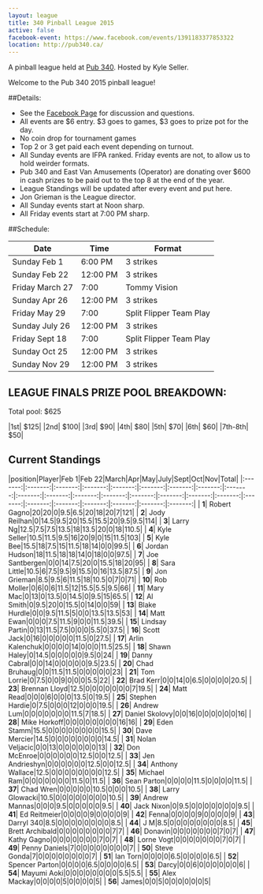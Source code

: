 ```yaml
---
layout: league
title: 340 Pinball League 2015
active: false
facebook-event: https://www.facebook.com/events/1391183377853322
location: http://pub340.ca/
---
```


<p class="message">
   A pinball league held at <a href="http://pub340.ca/pinball-2/">Pub 340</a>. Hosted by Kyle Seller. 
</p>

Welcome to the Pub 340 2015 pinball league!

##Details:
- See the [Facebook Page](https://www.facebook.com/events/1391183377853322) for discussion and questions.
- All events are $6 entry. $3 goes to games, $3 goes to prize pot for the day. 
- No coin drop for tournament games
- Top 2 or 3 get paid each event depending on turnout.
- All Sunday events are IFPA ranked. Friday events are not, to allow us to hold weirder formats.
- Pub 340 and East Van Amusements (Operator) are donating over $600 in cash prizes to be paid out to the top 8 at the end of the year.
- League Standings will be updated after every event and put here.
- Jon Grieman is the League director.
- All Sunday events start at Noon sharp. 
- All Friday events start at 7:00 PM sharp.

##Schedule:

| Date | Time | Format 
| ---- | ---- | -----
| Sunday Feb 1 |6:00 PM| 3 strikes
| Sunday Feb 22 |12:00 PM| 3 strikes 
| Friday March 27 |7:00| Tommy Vision 
| Sunday Apr 26 |12:00 PM| 3 strikes 
| Friday May 29 |7:00| Split Flipper Team Play 
| Sunday July 26 |12:00 PM| 3 strikes 
| Friday Sept 18 |7:00| Split Flipper Team Play 
| Sunday Oct 25 |12:00 PM| 3 strikes 
| Sunday Nov 29 |12:00 PM| 3 strikes 

## LEAGUE FINALS PRIZE POOL BREAKDOWN:

Total pool: $625

|1st| $125|
|2nd| $100|
|3rd| $90|
|4th| $80|
|5th| $70|
|6th| $60|
|7th-8th| $50|

## Current Standings

|position|Player|Feb 1|Feb 22|March|Apr|May|July|Sept|Oct|Nov|Total|
|:-------:|:-------:|:-------:|:-------:|:-------:|:-------:|:-------:|:-------:|:-------:|:-------:|:-------:|:-------:|:-------:|:-------:|:-------:|:-------:|:-------:|:-------:|:-------:|:-------:|:-------:|:-------:|:-------:|:-------:|
| **1**| Robert Gagno|20|20|0|9.5|6.5|20|18|20|7|121|
| **2**| Jody Reilhan|0|14.5|9.5|20|15.5|15.5|20|9.5|9.5|114|
| **3**| Larry Ng|12.5|7.5|7.5|13.5|18|13.5|20|0|18|110.5|
| **4**| Kyle Seller|10.5|11.5|9.5|16|20|9|0|15|11.5|103|
| **5**| Kyle Bee|15.5|18|7.5|15|11.5|18|14|0|0|99.5|
| **6**| Jordan Hudson|18|11.5|18|18|14|0|18|0|0|97.5|
| **7**| Joe Santbergen|0|0|14|7.5|20|0|15.5|18|20|95|
| **8**| Sara Little|10.5|6|7.5|9.5|9|15.5|0|16|13.5|87.5|
| **9**| Jon Grieman|8.5|9.5|6|11.5|18|10.5|0|7|0|71|
| **10**| Rob Moller|0|6|0|6|11.5|12|15.5|5.5|9.5|66|
| **11**| Mary Mac|0|13|0|13.5|0|14.5|0|9.5|15|65.5|
| **12**| Al Smith|0|9.5|20|0|15.5|0|14|0|0|59|
| **13**| Blake Hurdle|0|0|9.5|11.5|5|0|0|13.5|13.5|53|
| **14**| Matt Ewan|0|0|0|7.5|11.5|9|0|0|11.5|39.5|
| **15**| Lindsay Partin|0|13|11.5|7.5|0|0|0|5.5|0|37.5|
| **16**| Scott Jack|0|16|0|0|0|0|0|11.5|0|27.5|
| **17**| Arlin Kalenchuk|0|0|0|0|14|0|0|0|11.5|25.5|
| **18**| Shawn Haley|0|14.5|0|0|0|0|0|9.5|0|24|
| **19**| Danny Cabral|0|0|14|0|0|0|0|0|9.5|23.5|
| **20**| Chad Bruhaug|0|0|11.5|11.5|0|0|0|0|0|23|
| **21**| Tom Lorrie|0|7.5|0|0|9|0|0|0|5.5|22|
| **22**| Brad Kerr|0|0|14|0|6.5|0|0|0|0|20.5|
| **23**| Brennan Lloyd|12.5|0|0|0|0|0|0|0|7|19.5|
| **24**| Matt Read|0|0|0|6|0|0|0|13.5|0|19.5|
| **25**| Stephen Hardie|0|7.5|0|0|0|12|0|0|0|19.5|
| **26**| Andrew Lum|0|0|0|0|0|0|0|11.5|7|18.5|
| **27**| Daniel Skolovy|0|0|16|0|0|0|0|0|0|16|
| **28**| Mike Horkoff|0|0|0|0|0|0|0|0|16|16|
| **29**| Eden Stamm|15.5|0|0|0|0|0|0|0|0|15.5|
| **30**| Dave Mercier|14.5|0|0|0|0|0|0|0|0|14.5|
| **31**| Nolan Veljacic|0|0|13|0|0|0|0|0|0|13|
| **32**| Don McEnroe|0|0|0|0|0|0|12.5|0|0|12.5|
| **33**| Jen Andrieshyn|0|0|0|0|0|0|12.5|0|0|12.5|
| **34**| Anthony Wallace|12.5|0|0|0|0|0|0|0|0|12.5|
| **35**| Michael Ram|0|0|0|0|0|0|0|11.5|0|11.5|
| **36**| Sean Parton|0|0|0|0|11.5|0|0|0|0|11.5|
| **37**| Chad Wren|0|0|0|0|0|10.5|0|0|0|10.5|
| **38**| Larry Glowacki|10.5|0|0|0|0|0|0|0|0|10.5|
| **39**| Andrew Mannas|0|0|0|9.5|0|0|0|0|0|9.5|
| **40**| Jack Nixon|0|9.5|0|0|0|0|0|0|0|9.5|
| **41**| Ed Reitmeier|0|0|0|0|9|0|0|0|0|9|
| **42**| Fenna|0|0|0|0|9|0|0|0|0|9|
| **43**| Darryl 340|8.5|0|0|0|0|0|0|0|0|8.5|
| **44**| J M|8.5|0|0|0|0|0|0|0|0|8.5|
| **45**| Brett Archibald|0|0|0|0|0|0|0|0|7|7|
| **46**| Donavin|0|0|0|0|0|0|0|7|0|7|
| **47**| Kathy Gagno|0|0|0|0|0|0|0|7|0|7|
| **48**| Lorne Vogt|0|0|0|0|0|0|0|7|0|7|
| **49**| Penny Daniels|7|0|0|0|0|0|0|0|0|7|
| **50**| Steve Gonda|7|0|0|0|0|0|0|0|0|7|
| **51**| Ian Torn|0|0|0|0|6.5|0|0|0|0|6.5|
| **52**| Spencer Parton|0|0|0|0|6.5|0|0|0|0|6.5|
| **53**| Darcy|0|0|6|0|0|0|0|0|0|6|
| **54**| Mayumi Aoki|0|0|0|0|0|0|0|0|5.5|5.5|
| **55**| Alex Mackay|0|0|0|0|5|0|0|0|0|5|
| **56**| James|0|0|5|0|0|0|0|0|0|5|